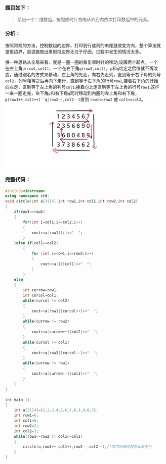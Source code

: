 ### 题目如下：
>给出一个二维数组，按照顺时针方向从外到内依次打印数组中的元素。
### 分析：

按照常规的方法，控制数组的边界，打印到行或列的末尾就改变方向，整个算法就是抠边界，虽说能做出来但抠边界太过于仔细，过程中发生的情况太多。

  换一种思路从全局来看，就是一圈一圈的重复顺时针的移动,设置两个起点，一个在左上角`p(row1,col1)`，一个在右下角`q(row2,col2)`。`p`和`q`给定之后值就不再改变，通过别名的方式来移动，左上角的先走，向右先走列，直到等于右下角的列号`col2`，列号相等之后再向下走行，直到等于右下角的行号`row2`,接着右下角的开始向左走，直到等于左上角的列号`col1`,接着向上走直到等于左上角的行号`row1`,这样一来一圈走完，左下角`p`和右下角`q`同时移动到内圈的左上角和右下角，`p(row1++,col1++)``q(row2--,col2--)`直到 `row1<=row2` 或 `col1==col2`。
  <img src="./转圈打印数组.png">

### 完整代码：
```c++
#include<iostream>
using namespace std;
void circle(int a[3][4],int row1,int col1,int row2,int col2)
{
	if(row1==row2)
	{
		for(int i=col1;i<=col2;i++)
		{
			cout<<a[row1][i]<<"  ";
		}
	}else if(col1==col2)
		{
			for (int i=row1;i<=row2;i++)
			{
				cout<<a[i][col1]<<"  ";
			}
		}
	else
	{
		int currow=row1;
		int curcol=col1;
		while(curcol != col2)
		{
			cout<<a[row1][curcol++]<<"  ";
		}
		while(currow != row2)
		{
			cout<<a[currow++][col2]<<"  ";
		}
		while(curcol != col1)
		{
			cout<<a[row2][curcol--]<<"  ";
		}
		while(currow != row1)
		{
			cout<<a[currow--][col1]<<"  ";
		}
    }
}

int main ()
{
	int a[3][4]={1,2,3,4,5,6,7,8,1,9,0,3};
	int row1=0;
	int col1=0;
	int row2=2;
	int col2=3;
	while(row1<=row2 || col1<=col2)
	{
		circle(a,row1++,col1++,row2--,col2--);/*向内压缩过程在此发生*/
	}
}
```
